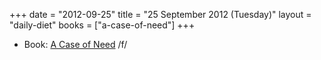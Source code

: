 +++
date = "2012-09-25"
title = "25 September 2012 (Tuesday)"
layout = "daily-diet"
books = ["a-case-of-need"]
+++


* Book: [A Case of Need](/books/a-case-of-need) /f/